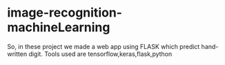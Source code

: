 # image-recognition-machineLearning
So, in these project we made a web app using FLASK which predict hand-written digit.
Tools used are tensorflow,keras,flask,python
